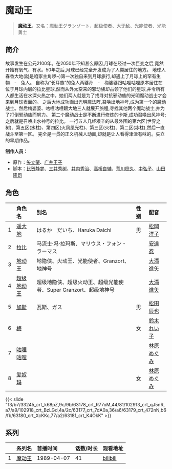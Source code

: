 # 魔动王


> <u>**[魔动王](http://bgm.tv/subject/5467)**</u>，又名：魔動王グランゾート、超级使者、大无敌、光能使者、光能勇士

## 简介


故事发生在公元2100年。在2050年不知甚么原因,月球在经过一次巨变之后,竟然开始有氧气、有水。50年之后,月球已经完全开发成为了人类居住的地方。
地球人春香大地(就是咱家主角啰~)第一次独自来到月球旅行,却遇上了月球上的罕有生物　-　兔人。
自称为“长耳族”的兔人两婆孙　-　梅婆婆跟咕哩咕哩原本居住在位于月球内层的拉比星球,然而从外太空来的邪动族却占领了他们的星球,并令所有人都生活在水深火热之中。她们两人就是为了找寻对抗邪动族的光明魔动战士才会来到月球表面的。
之后大地成功画出光明魔法阵,召唤出地神号,成为第一个的魔动战士。然后梅婆婆、咕哩咕哩跟大地三人就展开旅程,寻找其他两个魔动战士,并为了打倒邪动族而努力。
第二个魔动战士是不断进行修炼的卡斯,成功召唤出风神号;之后就是召唤出水神号的拉比。
一行五人几经艰辛的从最外围的第六区(世界之树)、第五区(水柱)、第四区(火凤凰光柱)、第三区(火柱)、第二区(冰柱),然后一直战斗至第一区。
完全是一贯的正义机械人动画,却就是让人看得津津有味的。矢立的早期作品。


**制作人员：**
- 原作：[矢立肇](http://bgm.tv/person/99)、[广井王子](http://bgm.tv/person/847)
- 脚本：[比贺静梦](http://bgm.tv/person/32338)、[三井秀树](http://bgm.tv/person/1735)、[井内秀治](http://bgm.tv/person/1520)、[高桥良辅](http://bgm.tv/person/639)、[荒川稔久](http://bgm.tv/person/74)、[中弘子](http://bgm.tv/person/2969)、[山田隆司](http://bgm.tv/person/1011)

## 角色

|     |   角色名   |   别名  | 性别 |  配音  |
|:--- |:------  |:----      |:---  |:--   |
| 1 | [遥大地](http://bgm.tv/character/33245) | はるか　だいち、Haruka Daichi | 男 | [松岡洋子](http://bgm.tv/person/4472) |
| 2 | [拉比](http://bgm.tv/character/63178) | 马流士·冯·拉玛斯、マリウス・フォン・ラーマス |  | [安達忍](http://bgm.tv/person/4153) |
| 3 | [地动王](http://bgm.tv/character/102913) | 地隐侠、火动王、光能使者、Granzort、地神号 |  | [大滝進矢](http://bgm.tv/person/5367) |
| 4 | [超级地动王](http://bgm.tv/character/102918) | 超级地隐侠、超级火动王、超级光能使者、Super Granzort、超级地神号 |  | [大滝進矢](http://bgm.tv/person/5367) |
| 5 | [加斯](http://bgm.tv/character/63177) | 瓦斯、ガス | 男 | [松田辰也](http://bgm.tv/person/26931) |
| 6 | [梅](http://bgm.tv/character/63179) |  | 女 | [鈴木れい子](http://bgm.tv/person/3932) |
| 7 | [咕哩咕哩](http://bgm.tv/character/63180) |  |  | [林原めぐみ](http://bgm.tv/person/3919) |
| 8 | [爱奴玛](http://bgm.tv/character/63181) |  | 女 | [林原めぐみ](http://bgm.tv/person/3919) |

{{< slide "13/b7/33245_crt_k68pZ,9c/9b/63178_crt_R77oM,44/81/102913_crt_qJ5nR,a7/a9/102918_crt_BzLGd,4a/2c/63177_crt_7dA0a,36/a6/63179_crt_472nN,b6/fb/63180_crt_XcKKc,77/a2/63181_crt_K4OkK" >}}

## 系列

|     |   系列名   |   首播时间  | 话数/时长  | 观看地址 |
|:---  |:------    |:----      |:---       |:---  |
| 1 |[魔动王](https://bgm.tv/subject/5467)| 1989-04-07 | 41 | [bilibili](https://www.bilibili.com/video/BV1ft411X7q6)  |



